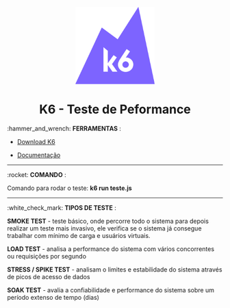 <div align="center">
    <p align="center">  
    <img src= "pictures/K6-logo.svg.png" with="180" height="180">           
       <h1>K6 - Teste de Peformance</h1>
    </p>
</div>

<p>
:hammer_and_wrench: <a name="ferramentas" />
<b>FERRAMENTAS</b> :
</p>
 
- [Download K6](https://k6.io/docs/get-started/running-k6/)

- [Documentação](https://k6.io/docs/test-types/introduction/)

<hr/>

<p>
:rocket:
<b>COMANDO</b> :
</p>
Comando para rodar o teste: <b>k6 run teste.js</b>

<hr>

<p>
:white_check_mark:
<b>TIPOS DE TESTE</b> :
</p>
<p>
<b>SMOKE TEST</b> - teste básico, onde percorre todo o sistema para depois realizar um teste mais invasivo, ele verifica se o sistema já consegue trabalhar com mínimo de carga e usuários virtuais.
</p>
<p>
<b>LOAD TEST</b> - analisa a performance do sistema com vários concorrentes ou requisições por segundo
</p>
<p>
<b>STRESS / SPIKE TEST</b> - analisam o limites e estabilidade do sistema através de picos de acesso de dados
</p>
<p>
<b>SOAK TEST</b> - avalia a confiabilidade e performance do sistema sobre um período extenso de tempo (dias)
</p>

</hr>